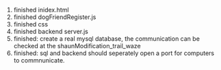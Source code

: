 1. finished inidex.html
2. finished dogFriendRegister.js
3. finished css
4. finished backend server.js
5. finished: create a real mysql database, the communication can be checked at the shaunModification_trail_waze
6. finished: sql and backend should seperately open a port for computers to commnunicate.